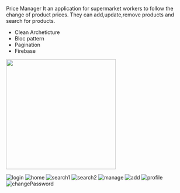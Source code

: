Price Manager
It an application for supermarket workers to follow the change of product prices.
They can add,update,remove products and search for products.

- Clean Archeticture
- Bloc pattern
- Pagination
- Firebase

<img src=[login] width="300">

![login](https://user-images.githubusercontent.com/40795940/201766131-76b8fd99-28ac-4708-af14-b10acf4e14ec.png)
![home](https://user-images.githubusercontent.com/40795940/201766131-76b8fd99-28ac-4708-af14-b10acf4e14ec.png)
![search1](https://user-images.githubusercontent.com/40795940/201766143-46206422-2df2-4582-95e7-eea029dde434.png)
![search2](https://user-images.githubusercontent.com/40795940/201766148-5cf6f092-cbf9-427e-a17c-e0e5d2cec0cd.png)
![manage](https://user-images.githubusercontent.com/40795940/201766154-ee600595-0d46-44c0-942c-86f034ec4504.png)
![add](https://user-images.githubusercontent.com/40795940/201766162-3dc1c01f-debc-4252-ba9c-45acf703b170.png)
![profile](https://user-images.githubusercontent.com/40795940/201766168-b5e25862-0681-4c3f-b262-a35bf5fa7073.png)
![changePassword](https://user-images.githubusercontent.com/40795940/201766170-03dd785b-ddda-4399-9780-d3279ed62c96.png)
